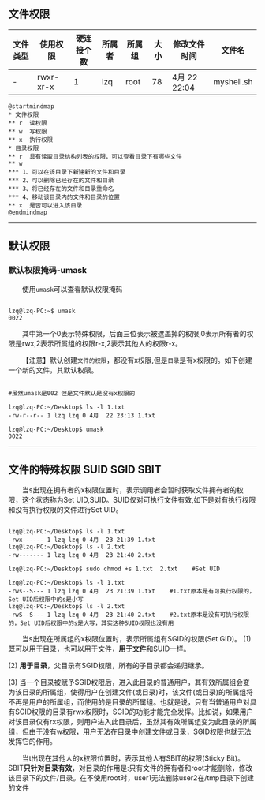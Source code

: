 ## 文件权限

|文件类型|使用权限|硬连接个数|所属者|所属组|大小|修改文件时间|文件名|
|----|----|----|----|----|----|----|----|
|-|rwxr-xr-x|1|lzq|root|78|4月  22 22:04|myshell.sh|

```plantuml
@startmindmap
* 文件权限
** r  读权限
** w  写权限
** x  执行权限
* 目录权限
** r  具有读取目录结构列表的权限，可以查看目录下有哪些文件
** w  
*** 1、可以在该目录下新建新的文件和目录
*** 2、可以删除已经存在的文件和目录
*** 3、将已经存在的文件和目录重命名
*** 4、移动该目录内的文件和目录的位置
** x  是否可以进入该目录
@endmindmap
```

---

## 默认权限

### 默认权限掩码-umask

&emsp;&emsp;使用`umask`可以查看默认权限掩码

```shell

lzq@lzq-PC:~$ umask
0022

```

&emsp;&emsp;其中第一个0表示特殊权限，后面三位表示被遮盖掉的权限,0表示所有者的权限是rwx,2表示所属组的权限r-x,2表示其他人的权限r-x。

&emsp;&emsp;【注意】默认创建`文件的权限`，都没有x权限,但是`目录`是有x权限的。如下创建一个新的文件，其默认权限。

```shell

#虽然umask是002 但是文件默认是没有x权限的

lzq@lzq-PC:~/Desktop$ ls -l 1.txt 
-rw-r--r-- 1 lzq lzq 0 4月  22 23:13 1.txt  

lzq@lzq-PC:~/Desktop$ umask 
0022

```

---

## 文件的特殊权限 SUID SGID SBIT

&emsp;&emsp;当s出现在拥有者的x权限位置时，表示调用者会暂时获取文件拥有者的权限，这个状态称为Set UID,SUID。SUID仅对可执行文件有效,如下是对有执行权限和没有执行权限的文件进行Set UID。

```shell

lzq@lzq-PC:~/Desktop$ ls -l 1.txt 
-rwx------ 1 lzq lzq 0 4月  23 21:39 1.txt
lzq@lzq-PC:~/Desktop$ ls -l 2.txt 
-rw------- 1 lzq lzq 0 4月  23 21:40 2.txt

lzq@lzq-PC:~/Desktop$ sudo chmod +s 1.txt  2.txt    #Set UID

lzq@lzq-PC:~/Desktop$ ls -l 1.txt 
-rws--S--- 1 lzq lzq 0 4月  23 21:39 1.txt    #1.txt原本是有可执行权限的，Set UID后权限中的s是小写
lzq@lzq-PC:~/Desktop$ ls -l 2.txt 
-rwS--S--- 1 lzq lzq 0 4月  23 21:40 2.txt    #2.txt原本是没有可执行权限的，Set UID后权限中的s是大写，其实这种SUID权限也没有用

```

&emsp;&emsp;当s出现在所属组的x权限位置时，表示所属组有SGID的权限(Set GID)。
(1) 既可以用于目录，也可以用于文件，**用于文件**和SUID一样。

(2) **用于目录**，父目录有SGID权限，所有的子目录都会递归继承。

(3) 当一个目录被赋予SGID权限后，进入此目录的普通用户，其有效所属组会变为该目录的所属组，使得用户在创建文件(或目录)时，该文件(或目录)的所属组将不再是用户的所属组，而使用的是目录的所属组。也就是说，只有当普通用户对具有SGID权限的目录有rwx权限时，SGID的功能才能完全发挥。比如说，如果用户对该目录仅有rx权限，则用户进入此目录后，虽然其有效所属组变为此目录的所属组，但由于没有w权限，用户无法在目录中创建文件或目录，SGID权限也就无法发挥它的作用。


&emsp;&emsp;当t出现在其他人的x权限位置时，表示其他人有SBIT的权限(Sticky Bit)。SBIT**只针对目录有效**，对目录的作用是:只有文件的拥有者和root才能删除，修改该目录下的文件/目录。在不使用root时，user1无法删除user2在/tmp目录下创建的文件




